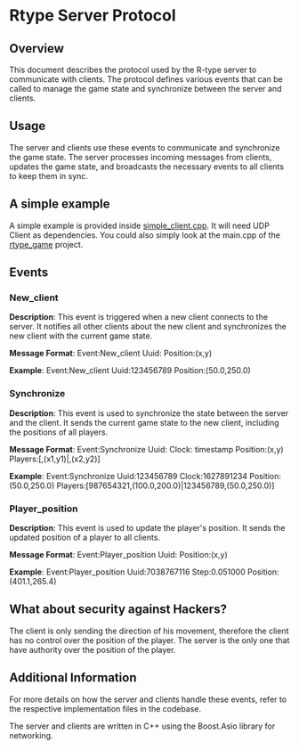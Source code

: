 # Rtype Server Protocol

## Overview

This document describes the protocol used by the R-type server to communicate with clients. The protocol defines various events that can be called to manage the game state and synchronize between the server and clients.

## Usage

The server and clients use these events to communicate and synchronize the game state. The server processes incoming messages from clients, updates the game state, and broadcasts the necessary events to all clients to keep them in sync.

## A simple example

A simple example is provided inside [simple_client.cpp](./simple_client.cpp). It will need UDP Client as dependencies. You could also simply look at the main.cpp of the [rtype_game](../../../../rtype_game/main.cpp) project.

## Events

### New_client

**Description**: This event is triggered when a new client connects to the server. It notifies all other clients about the new client and synchronizes the new client with the current game state.

**Message Format**: Event:New_client Uuid:<UUID> Position:(x,y)

**Example**:
Event:New_client Uuid:123456789 Position:(50.0,250.0)

### Synchronize

**Description**: This event is used to synchronize the state between the server and the client. It sends the current game state to the new client, including the positions of all players.

**Message Format**: Event:Synchronize Uuid:<UUID> Clock: timestamp Position:(x,y) Players:[<UUID1>,(x1,y1)|<UUID2>,(x2,y2)]

**Example**: Event:Synchronize Uuid:123456789 Clock:1627891234 Position:(50.0,250.0) Players:[987654321,(100.0,200.0)|123456789,(50.0,250.0)]


### Player_position

**Description**: This event is used to update the player's position. It sends the updated position of a player to all clients.

**Message Format**: Event:Player_position Uuid:<UUID> Position:(x,y)

**Example**: Event:Player_position Uuid:7038767116 Step:0.051000 Position:(401.1,265.4)

## What about security against Hackers?

The client is only sending the direction of his movement, therefore the client has no control over the position of the player. The server is the only one that have authority over the position of the player.

## Additional Information

For more details on how the server and clients handle these events, refer to the respective implementation files in the codebase.

The server and clients are written in C++ using the Boost.Asio library for networking.